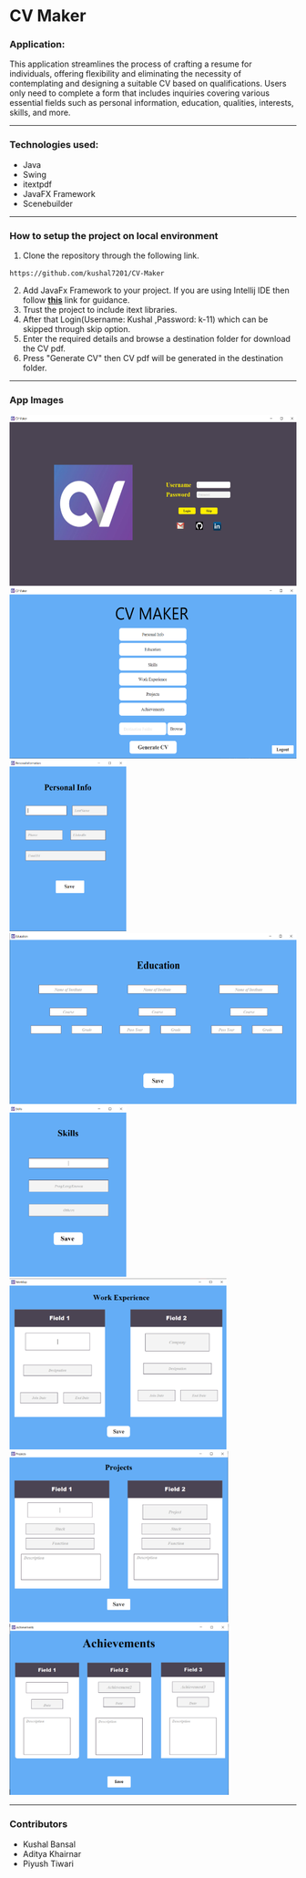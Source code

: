 # CV Maker

### Application:
This application streamlines the process of crafting a resume for individuals, offering flexibility and eliminating the necessity of contemplating and designing a suitable CV based on qualifications. Users only need to complete a form that includes inquiries covering various essential fields such as personal information, education, qualities, interests, skills, and more.
***

### Technologies used:
- Java
- Swing
- itextpdf
- JavaFX Framework
- Scenebuilder

***
### How to setup the project on local environment
1. Clone the repository through the following link.
```
https://github.com/kushal7201/CV-Maker
```
2. Add JavaFx Framework to your project. If you are using Intellij IDE then follow **[this](https://www.jetbrains.com/help/idea/javafx.html)** link for guidance.
3. Trust the project to include itext libraries.
4. After that Login(Username: Kushal  ,Password: k-11) which can be skipped through skip option.
5. Enter the required details and browse a destination folder for download the CV pdf. 
6. Press "Generate CV" then CV pdf will be generated in the destination folder.


***
### App Images
<p float="left">
  <img src="https://github.com/kushal7201/CV-Maker/blob/main/Generated%20CV/Login%20Page.png" height="300px;" alt=""/>
  <img src="https://github.com/kushal7201/CV-Maker/blob/main/Generated%20CV/Home.png" height="300px;" alt=""/>
  <img src="https://github.com/kushal7201/CV-Maker/blob/main/Generated%20CV/Personal%20Info.png" height="300px;" alt=""/>
  <img src="https://github.com/kushal7201/CV-Maker/blob/main/Generated%20CV/Education.png" height="300px;" alt=""/>
  <img src="https://github.com/kushal7201/CV-Maker/blob/main/Generated%20CV/Skills.png" height="300px;" alt=""/>
  <img src="https://github.com/kushal7201/CV-Maker/blob/main/Generated%20CV/Work%20Experience.png" height="300px;" alt=""/>
  <img src="https://github.com/kushal7201/CV-Maker/blob/main/Generated%20CV/Projects.png" height="300px;" alt=""/>
  <img src="https://github.com/kushal7201/CV-Maker/blob/main/Generated%20CV/Achievements.png" height="300px;" alt=""/>
</p>

***
### Contributors
- Kushal Bansal
- Aditya Khairnar
- Piyush Tiwari
